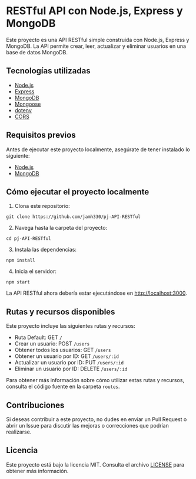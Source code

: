 # RESTful API con Node.js, Express y MongoDB

Este proyecto es una API RESTful simple construida con Node.js, Express y MongoDB. La API permite crear, leer, actualizar y eliminar usuarios en una base de datos MongoDB.

## Tecnologías utilizadas

- [Node.js](https://nodejs.org/)
- [Express](https://expressjs.com/)
- [MongoDB](https://www.mongodb.com/)
- [Mongoose](https://mongoosejs.com/)
- [dotenv](https://www.npmjs.com/package/dotenv)
- [CORS](https://www.npmjs.com/package/cors)

## Requisitos previos

Antes de ejecutar este proyecto localmente, asegúrate de tener instalado lo siguiente:

- [Node.js](https://nodejs.org/en/download/)
- [MongoDB](https://www.mongodb.com/try/download/community)

## Cómo ejecutar el proyecto localmente

1. Clona este repositorio:

`git clone https://github.com/jamh330/pj-API-RESTful`


2. Navega hasta la carpeta del proyecto:

`cd pj-API-RESTful`


3. Instala las dependencias:

`npm install`


4. Inicia el servidor:

`npm start`


La API RESTful ahora debería estar ejecutándose en [http://localhost:3000](http://localhost:3000).

## Rutas y recursos disponibles

Este proyecto incluye las siguientes rutas y recursos:

- Ruta Default: GET `/`
- Crear un usuario: POST `/users`
- Obtener todos los usuarios: GET `/users`
- Obtener un usuario por ID: GET `/users/:id`
- Actualizar un usuario por ID: PUT `/users/:id`
- Eliminar un usuario por ID: DELETE `/users/:id`

Para obtener más información sobre cómo utilizar estas rutas y recursos, consulta el código fuente en la carpeta `routes`.

## Contribuciones

Si deseas contribuir a este proyecto, no dudes en enviar un Pull Request o abrir un Issue para discutir las mejoras o correcciones que podrían realizarse.

## Licencia

Este proyecto está bajo la licencia MIT. Consulta el archivo [LICENSE](LICENSE) para obtener más información.
